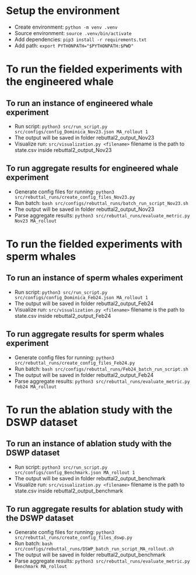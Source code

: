 # Setup the environment
- Create environment: `python -m venv .venv`
- Source environment: `source .venv/bin/activate`
- Add dependencies: `pip3 install -r requirements.txt`
- Add path: `export PYTHONPATH="$PYTHONPATH:$PWD"`

# To run the fielded experiments with the engineered whale 

## To run an instance of engineered whale experiment
- Run script: `python3 src/run_script.py src/configs/config_Dominica_Nov23.json MA_rollout 1`
- The output will be saved in folder rebuttal2_output_Nov23
- Visualize run: `src/visualization.py <filename>` filename is the path to state.csv inside rebuttal2_output_Nov23

## To run aggregate results for engineered whale experiment

- Generate config files for running: `python3 src/rebuttal_runs/create_config_files_Nov23.py`
- Run batch: `bash src/configs/rebuttal_runs/batch_run_script_Nov23.sh`
- The output will be saved in folder rebuttal2_output_Nov23
- Parse aggregate results: `python3 src/rebuttal_runs/evaluate_metric.py Nov23 MA_rollout`

# To run the fielded experiments with sperm whales 

## To run an instance of sperm whales experiment
- Run script: `python3 src/run_script.py src/configs/config_Dominica_Feb24.json MA_rollout 1`
- The output will be saved in folder rebuttal2_output_Feb24
- Visualize run: `src/visualization.py <filename>` filename is the path to state.csv inside rebuttal2_output_Feb24

## To run aggregate results for sperm whales experiment
- Generate config files for running: `python3 src/rebuttal_runs/create_config_files_Feb24.py` 
- Run batch: `bash src/configs/rebuttal_runs/Feb24_batch_run_script.sh`
- The output will be saved in folder rebuttal2_output_Feb24
- Parse aggregate results: `python3 src/rebuttal_runs/evaluate_metric.py Feb24 MA_rollout`

# To run the ablation study with the DSWP dataset

## To run an instance of ablation study with the DSWP dataset 
- Run script: `python3 src/run_script.py src/configs/config_Benchmark.json MA_rollout 1`
- The output will be saved in folder rebuttal2_output_benchmark
- Visualize run: `src/visualization.py <filename>` filename is the path to state.csv inside rebuttal2_output_benchmark

## To run aggregate results for ablation study with the DSWP dataset 
- Generate config files for running: `python3 src/rebuttal_runs/create_config_files_dswp.py`
- Run batch: `bash src/configs/rebuttal_runs/DSWP_batch_run_script_MA_rollout.sh`
- The output will be saved in folder rebuttal2_output_benchmark
- Parse aggregate results: `python3 src/rebuttal_runs/evaluate_metric.py Benchmark MA_rollout`




